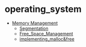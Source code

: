 # operating_system
- [Memory Management](./Memory%20Management/README.md)
  - [Segmentation](./Memory%20Management/Segmentation/Readme.md)
  - [Free_Space_Management](./Memory%20Management/Free_Space_Management/ReadMe.md)
  - [implementing_malloc&free](./Memory%20Management/implementing_malloc%26free/ReadMe.md)
